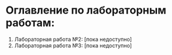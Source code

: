 # Оглавление по лабораторным работам:
1. Лабораторная работа №2: [пока недоступно]
2. Лабораторная работа №3: [пока недоступно]

